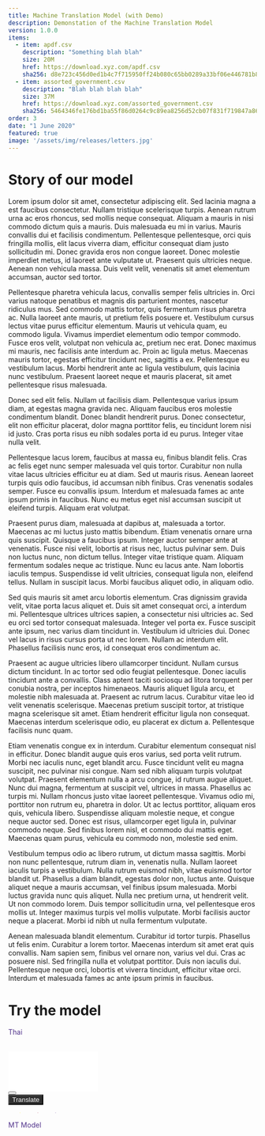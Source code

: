 ```yaml
---
title: Machine Translation Model (with Demo)
description: Demonstation of the Machine Translation Model
version: 1.0.0
items:
  - item: apdf.csv
    description: "Something blah blah"
    size: 20M
    href: https://download.xyz.com/apdf.csv
    sha256: d8e723c456d0ed1b4c7f715950ff24b080c65bb0289a33bf06e446781b83e1e7
  - item: assorted_government.csv
    description: "Blah blah blah blah"
    size: 37M
    href: https://download.xyz.com/assorted_government.csv
    sha256: 5464346fe176bd1ba55f86d0264c9c89ea8256d52cb07f831f719847a8607b34
order: 3
date: "1 June 2020"
featured: true
image: '/assets/img/releases/letters.jpg'
---
```


# Story of our model

Lorem ipsum dolor sit amet, consectetur adipiscing elit. Sed lacinia magna a est faucibus consectetur. Nullam tristique scelerisque turpis. Aenean rutrum urna ac eros rhoncus, sed mollis neque consequat. Aliquam a mauris in nisi commodo dictum quis a mauris. Duis malesuada eu mi in varius. Mauris convallis dui et facilisis condimentum. Pellentesque pellentesque, orci quis fringilla mollis, elit lacus viverra diam, efficitur consequat diam justo sollicitudin mi. Donec gravida eros non congue laoreet. Donec molestie imperdiet metus, id laoreet ante vulputate ut. Praesent quis ultricies neque. Aenean non vehicula massa. Duis velit velit, venenatis sit amet elementum accumsan, auctor sed tortor.

Pellentesque pharetra vehicula lacus, convallis semper felis ultricies in. Orci varius natoque penatibus et magnis dis parturient montes, nascetur ridiculus mus. Sed commodo mattis tortor, quis fermentum risus pharetra ac. Nulla laoreet ante mauris, ut pretium felis posuere et. Vestibulum cursus lectus vitae purus efficitur elementum. Mauris ut vehicula quam, eu commodo ligula. Vivamus imperdiet elementum odio tempor commodo. Fusce eros velit, volutpat non vehicula ac, pretium nec erat. Donec maximus mi mauris, nec facilisis ante interdum ac. Proin ac ligula metus. Maecenas mauris tortor, egestas efficitur tincidunt nec, sagittis a ex. Pellentesque eu vestibulum lacus. Morbi hendrerit ante ac ligula vestibulum, quis lacinia nunc vestibulum. Praesent laoreet neque et mauris placerat, sit amet pellentesque risus malesuada.

Donec sed elit felis. Nullam ut facilisis diam. Pellentesque varius ipsum diam, at egestas magna gravida nec. Aliquam faucibus eros molestie condimentum blandit. Donec blandit hendrerit purus. Donec consectetur, elit non efficitur placerat, dolor magna porttitor felis, eu tincidunt lorem nisi id justo. Cras porta risus eu nibh sodales porta id eu purus. Integer vitae nulla velit.

Pellentesque lacus lorem, faucibus at massa eu, finibus blandit felis. Cras ac felis eget nunc semper malesuada vel quis tortor. Curabitur non nulla vitae lacus ultricies efficitur eu at diam. Sed ut mauris risus. Aenean laoreet turpis quis odio faucibus, id accumsan nibh finibus. Cras venenatis sodales semper. Fusce eu convallis ipsum. Interdum et malesuada fames ac ante ipsum primis in faucibus. Nunc eu metus eget nisl accumsan suscipit ut eleifend turpis. Aliquam erat volutpat.

Praesent purus diam, malesuada at dapibus at, malesuada a tortor. Maecenas ac mi luctus justo mattis bibendum. Etiam venenatis ornare urna quis suscipit. Quisque a faucibus ipsum. Integer auctor semper ante at venenatis. Fusce nisi velit, lobortis at risus nec, luctus pulvinar sem. Duis non luctus nunc, non dictum tellus. Integer vitae tristique quam. Aliquam fermentum sodales neque ac tristique. Nunc eu lacus ante. Nam lobortis iaculis tempus. Suspendisse id velit ultricies, consequat ligula non, eleifend tellus. Nullam in suscipit lacus. Morbi faucibus aliquet odio, in aliquam odio.

Sed quis mauris sit amet arcu lobortis elementum. Cras dignissim gravida velit, vitae porta lacus aliquet et. Duis sit amet consequat orci, a interdum mi. Pellentesque ultrices ultrices sapien, a consectetur nisi ultricies ac. Sed eu orci sed tortor consequat malesuada. Integer vel porta ex. Fusce suscipit ante ipsum, nec varius diam tincidunt in. Vestibulum id ultricies dui. Donec vel lacus in risus cursus porta ut nec lorem. Nullam ac interdum elit. Phasellus facilisis nunc eros, id consequat eros condimentum ac.

Praesent ac augue ultricies libero ullamcorper tincidunt. Nullam cursus dictum tincidunt. In ac tortor sed odio feugiat pellentesque. Donec iaculis tincidunt ante a convallis. Class aptent taciti sociosqu ad litora torquent per conubia nostra, per inceptos himenaeos. Mauris aliquet ligula arcu, et molestie nibh malesuada at. Praesent ac rutrum lacus. Curabitur vitae leo id velit venenatis scelerisque. Maecenas pretium suscipit tortor, at tristique magna scelerisque sit amet. Etiam hendrerit efficitur ligula non consequat. Maecenas interdum scelerisque odio, eu placerat ex dictum a. Pellentesque facilisis nunc quam.

Etiam venenatis congue ex in interdum. Curabitur elementum consequat nisl in efficitur. Donec blandit augue quis eros varius, sed porta velit rutrum. Morbi nec iaculis nunc, eget blandit arcu. Fusce tincidunt velit eu magna suscipit, nec pulvinar nisi congue. Nam sed nibh aliquam turpis volutpat volutpat. Praesent elementum nulla a arcu congue, id rutrum augue aliquet. Nunc dui magna, fermentum at suscipit vel, ultrices in massa. Phasellus ac turpis mi. Nullam rhoncus justo vitae laoreet pellentesque. Vivamus odio mi, porttitor non rutrum eu, pharetra in dolor. Ut ac lectus porttitor, aliquam eros quis, vehicula libero. Suspendisse aliquam molestie neque, et congue neque auctor sed. Donec est risus, ullamcorper eget ligula in, pulvinar commodo neque. Sed finibus lorem nisl, et commodo dui mattis eget. Maecenas quam purus, vehicula eu commodo non, molestie sed enim.

Vestibulum tempus odio ac libero rutrum, ut dictum massa sagittis. Morbi non nunc pellentesque, rutrum diam in, venenatis nulla. Nullam laoreet iaculis turpis a vestibulum. Nulla rutrum euismod nibh, vitae euismod tortor blandit ut. Phasellus a diam blandit, egestas dolor non, luctus ante. Quisque aliquet neque a mauris accumsan, vel finibus ipsum malesuada. Morbi luctus gravida nunc quis aliquet. Nulla nec pretium urna, ut hendrerit velit. Ut non commodo lorem. Duis tempor sollicitudin urna, vel pellentesque eros mollis ut. Integer maximus turpis vel mollis vulputate. Morbi facilisis auctor neque a placerat. Morbi id nibh ut nulla fermentum vulputate.

Aenean malesuada blandit elementum. Curabitur id tortor turpis. Phasellus ut felis enim. Curabitur a lorem tortor. Maecenas interdum sit amet erat quis convallis. Nam sapien sem, finibus vel ornare non, varius vel dui. Cras ac posuere nisl. Sed fringilla nulla et volutpat porttitor. Duis non iaculis dui. Pellentesque neque orci, lobortis et viverra tincidunt, efficitur vitae orci. Interdum et malesuada fames ac ante ipsum primis in faucibus.

# Try the model

<div class="test1 w-100 d-flex flex-column">  
  <div class="textarea-box d-flex flex-column pt-2 pb-3">              
    <div class="lang-translate d-flex align-items-center justify-content-center border border-bottom-0 bg-white">
      <div class="lang-input font-weight-bold text-center d-flex align-items-center justify-content-center">Thai</div>
      <button class="btn my-0 mx-5 btn-convert p-0 bg-white">
        <i class="fas fa-exchange-alt"></i>          
      </button>
      <div class="lang-output font-weight-bold text-center">English</div>
    </div>    
    <textarea class="textarea-input px-3 py-2 border border-bottom-0" rows="5"></textarea>
    <div class="feature-input text-right w-100 bg-white border border-top-0">
      <button type="button" class="btn btn-sm bg-white mr-3 border-0 btn-features btn-remove" data-toggle="tooltip" data-placement="bottom" title="remove all">
        <i class="fas fa-trash-alt"></i>
      </button>
    </div>
    <button type="button" class="btn mx-auto mt-3 border-0 btn-translate">
      Translate      
    </button>
    <!-- <div class="mx-auto mt-3 border-0"><i class="fa fa-angle-double-down"></i></div> -->
    <div class="loading d-none text-center mt-3 "> 
      <div class="spinner-grow spinner-left" role="status">        
      </div>
      <div class="spinner-grow spinner-center" role="status">        
      </div>
      <div class="spinner-grow spinner-right" role="status">        
      </div>
    </div>
  </div>
  <div class="compare-output-container d-flex flex-row">    
    <div class="textarea-box translate-output d-none flex-column border flex-fill mr-1">
      <div class="mt-container px-3 pt-2 bg-white border-bottom">
        <div class="mt-title pb-1">MT Model</div>
      </div>
      <textarea class="textarea-mt-output p-3" id="output-translation" rows="6" readonly></textarea>
      <div class="feature-output text-right bg-white">
        <button class="btn btn-sm border-0 bg-white btn-features btn-copy" data-toggle="tooltip" data-placement="bottom" title="copy to clipboard">
          <i class="fa fa-clone"></i>
        </button>
      </div>
    </div>    
    <div class="textarea-box translate-output d-none flex-column border flex-fill ml-1">    
      <div class="gt-container px-3 pt-2 bg-white border-bottom">
        <div class="gt-title pb-1">Google Translation Model</div>
      </div>
      <textarea class="textarea-gt-output p-3" id="output-translation" rows="6" readonly></textarea>
      <div class="feature-output text-right bg-white">
        <button class="btn btn-sm border-0 bg-white btn-features btn-copy" data-toggle="tooltip" data-placement="bottom" title="copy to clipboard">
          <i class="fa fa-clone"></i>
        </button>
      </div>
    </div>
  </div>  
  <span class="compare-tran text-right d-none">
    Compare with <a class="link-google-tran">Google Translate</a>
  </span>	
  <button type="button" class="btn btn-remove btn-remove-all d-none btn-light mx-auto mt-3 border border-secondary">
    <i class="fa fa-undo"></i> Remove
  </button>
</div>

<style>
  textarea { 
    resize: none;
    border: 1px solid #ffffff;        
  }
  
  textarea:focus {
    outline: none !important;    
  }

  .lang-translate {
    height: 3rem;
  }

  .btn-convert {    
    transition: all 0.5s;
    cursor: pointer;
    color: #A0A0A0;        
  }

  .btn-translate {   
    transition: all 0.5s;
    background-color: #303030;
    color: #ffffff;
    outline: 0;
  }

  .btn-translate:hover, .btn-translate:focus {    
    background: #52348c;
    color: #ffffff;
    transition: all 0.5s;
    box-shadow: none;
    -webkit-transform: scale(1.1);
    transform: scale(1.1);
  }

  .btn-feature:hover, .btn-feature:focus {
    border-color: transparent;    
    -webkit-transform: scale(1.2);
    transform: scale(1.2);    
    outline: none;
    box-shadow: none;
  }

  .btn-convert:hover, .btn-convert:focus,
  .btn-remove:hover, .btn-remove:focus {    
    outline: none;
    box-shadow: none;
    color: #303030;
  }
  
  .btn-feature {
    color: #303030;
    background-color: #F0F0F0;
    transition: all 0.5s;
    cursor: pointer;    
  }

  .tooltip > .tooltip-inner {    
    font-size: .625rem;
  }

  .spinner-left {
    color: #fff200;
  }

  .spinner-center {
    color: #a6253b;
  }

  .spinner-right {
    color: #52348c;
  }

  .btn-features {
    color: #C5C5C5;
  }

  .btn-features:hover, .btn-features:focus{
    color: #303030;
    outline: none;
    box-shadow: none;
  }

  .lang-input, .lang-output, .mt-title {
    width: 5rem;
  }

  .gt-title {
    width: 12.5rem;
    border-bottom: 2px solid #4284f3;
    color: #4284f3;
  }

  .lang-input, .mt-title {
    color: #52348c;
    height: 100%;
    border-bottom: 2px solid #52348c;
  }

  .lang-output {
    color: #A0A0A0;
  }

  .catch-error {
    color: #E62020;
    font-size: 0.8rem;
    height: 100%;
  }

  @keyframes spinner-grow {
  0% {
    opacity: 0;
    transform: scale(0);
  }
  50% {
    opacity: 1;
  }
  100% {
    opacity: 0;
    transform: scale(1);
  }
}

.spinner-grow {
  position: relative;
  display: inline-block;
  width: 2rem;
  height: 2rem;
  overflow: hidden;
  text-indent: -999em;
  vertical-align: text-bottom;
  background-color: currentColor;
  border-radius: 50%;
  animation-name: spinner-grow;
  animation-duration: .75s;
  animation-timing-function: linear;
  animation-iteration-count: infinite;
}

.spinner-grow-sm {
  width: 1rem;
  height: 1rem;
}

.link-google-tran {
  color: #4284f3 !important;
  cursor: pointer;
}

.compare-tran {
  font-size: 0.9rem;  
}

@media screen and (max-width: 450px)   { 
  .compare-output-container {
    flex-direction: column !important;    
  }
  .translate-output {
    margin: 0 !important;
  }
} 
</style>

<script>
  
  let sl = "", tl = ""  

  function sleep(ms) {
    return new Promise(resolve => setTimeout(resolve, ms));
  }

  async function googleApi(input){    
    try {
      const response = await fetch('https://translate.googleapis.com/translate_a/single?client=gtx&sl='
                    + sl + '&tl=' 
                    + tl + '&dt=t&q=' 
                    + input)                
      return response.json()                  
    } 
    catch (err) {
      $('.textarea-gt-output').addClass('catch-error');
      $('.compare-tran').removeClass('d-none')   
      $('.textarea-gt-output').val("429 Too Many Request Error." +
      "\nYou have sent too many requests recently." +
      "\n\nPlease try again later or compare directly with google translation website link below."); 
    }
  }

  async function mtApi(input){    
    const input_json = {
      text: input,
      source: sl,
      target: tl
    }      
    try {
      const response = await fetch('https://mt-api.airesearch.in.th', {
        method: 'POST',
        headers: {            
          'Accept': 'application/json',
          'Content-Type': 'application/json'
        },
        body: JSON.stringify(input_json)
        })
      return response.json()      
    } catch (err) {    
      $('.textarea-mt-output').addClass('catch-error');
      $('.compare-tran').removeClass('d-none')   
      $('.textarea-mt-output').val("429 Too Many Request Error." +
      "\nYou have sent too many requests recently."); 
      console.log('mterr: ', err)  
    }    
        
  }

  async function translate() {
    $('.loading').removeClass('d-none')
    $('.btn-translate').addClass('d-none')

    $('.textarea-gt-output').removeClass('catch-error');
    $('.textarea-mt-output').removeClass('catch-error');

    const input = $('.textarea-input').val()    
    check_lang()
    const [outputMT, dataJsonGT] = await Promise.all([mtApi(input) ,googleApi(input)]);  
         
    var resultGT = ''      
    for(var i = 0; i < dataJsonGT[0].length; i++){
      resultGT += dataJsonGT[0][i][0]        
    }      
    
    await sleep(1200);
    if(resultGT) {
      $('.textarea-gt-output').val(resultGT);  
    }
    if(outputMT) {
      $('.textarea-mt-output').val(outputMT); 
    }
                
  }

  function check_lang() {
    if($('.lang-input').text() == 'Thai'){
      sl = "th"
      tl = "en"
    } else {
      sl = "en"
      tl = "th"
    }
  }

  function change_lang(original_lang, target_lang) {
    $('.lang-input').html(original_lang);
    $('.lang-output').html(target_lang);
  }

  function change_class() {
    $('.translate-output').removeClass('d-flex')
    $('.btn-translate').removeClass('d-none')
    $('.translate-output').addClass('d-none')    
    $('.compare-tran').addClass('d-none')    
    $('.btn-remove-all').addClass('d-none')    
  }
  
  $(document).ready(function(){
    $('[data-toggle="tooltip"]').tooltip();       
  });

  $('input[type="text"], textarea').on('keyup', function () {
    change_class()
  });

  $('.btn-remove').click(function(){
    $(".textarea-input").val('');
    change_class() 
  })

  $('.btn-copy').click(function() {    
    var copyText = document.getElementById('output-translation');
    copyText.select();
    copyText.setSelectionRange(0, 99999)
    document.execCommand("copy");    
  })

  $('.btn-convert').click(function() {    
    if($('.lang-input').text() == 'Thai') {      
      change_lang('English', 'Thai');
    }else {
      change_lang('Thai', 'English');
    }
  })

  $('.btn-translate').click(async function() {        
    if($(".textarea-input").val() != ''){
      await translate();    //Translation function
      $('.loading').addClass('d-none')              
      $('.translate-output').removeClass('d-none')   
      $('.translate-output').addClass('d-flex')    
      $('.btn-remove-all').removeClass('d-none')   
    } 
  })

  $('.link-google-tran').click(function() {
    check_lang()
    window.open(
      'https://translate.google.co.th/#view=home&op=translate&'
      + 'sl=' + sl + '&' 
      + 'tl=' + tl
      + '&text=' + $(".textarea-input").val()
      ,
      '_blank' 
    );
  })
    
</script>

